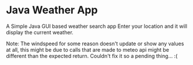 ﻿# Java Weather App

 A Simple Java GUI based weather search app
 Enter your location and it will display the current weather.

 Note: The windspeed for some reason doesn't update or show any values at all,
       this might be due to calls that are made to meteo api might be different than the expected return.
       Couldn't fix it so a pending thing... :(
